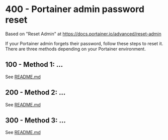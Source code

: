 # 400 - Portainer admin password reset

Based on "Reset Admin" at https://docs.portainer.io/advanced/reset-admin

If your Portainer admin forgets their password, follow these steps to reset it. There are three methods depending on your Portainer environment.

## 100 - Method 1: ...

See [README.md](./100/README.md)

## 200 - Method 2: ...

See [README.md](./200/README.md)

## 300 - Method 3: ...

See [README.md](./300/README.md)
